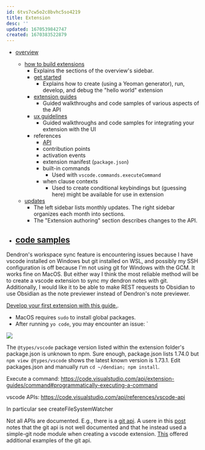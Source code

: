 ```yaml
---
id: 6tvs7cw5o2c8bvhc5so4219
title: Extension
desc: ''
updated: 1670539842747
created: 1670383522879
---
```



- [overview](https://code.visualstudio.com/api)
  - [how to build extensions](https://code.visualstudio.com/api#how-to-build-extensions)
    - Explains the sections of the overview's sidebar.
    - [get started](https://code.visualstudio.com/api/get-started/your-first-extension)
      - Explains how to create (using a Yeoman generator), run, develop, and debug the "hello world" extension
    - [extension guides](https://code.visualstudio.com/api/extension-guides/overview)
      - Guided walkthroughs and code samples of various aspects of the API
    - [ux guidelines](https://code.visualstudio.com/api/ux-guidelines/overview)
      - Guided walkthroughs and code samples for integrating your extension with the UI
    - references
      - [API](https://code.visualstudio.com/api/references/vscode-api)
      - contribution points
      - activation events
      - extension manifest (`package.json`)
      - built-in commands
        - Used with `vscode.commands.executeCommand`
      - when clause contexts
        - Used to create conditional keybindings but (guessing here) might be available for use in extension
  - [updates](https://code.visualstudio.com/updates/v1_74)
    - The left sidebar lists monthly updates. The right sidebar organizes each month into sections.
    - The "Extension authoring" section describes changes to the API.


- [code samples](https://github.com/microsoft/vscode-extension-samples)
  - 

Dendron's workspace sync feature is encountering issues because I have vscode installed on Windows but git installed on WSL, and possibly my SSH configuration is off because I'm not using git for Windows with the GCM. It works fine on MacOS. But either way I think the most reliable method will be to create a vscode extension to sync my dendron notes with git. Additionally, I would like it to be able to make REST requests to Obsidian to use Obsidian as the note previewer instead of Dendron's note previewer.



[Develop your first extension with this guide.](https://code.visualstudio.com/api/get-started/your-first-extension). 

- MacOS requires `sudo` to install global packages. 
- After running `yo code`, you may encounter an issue: `

![](/assets/images/2022-12-07-15-39-53.png)

The `@types/vscode` package version listed within the extension folder's package.json is unknown to npm. Sure enough, package.json lists 1.74.0 but `npm view @types/vscode` shows the latest known version is 1.73.1. Edit packages.json and manually run `cd ~/dendian; npm install`.  

Execute a command:
https://code.visualstudio.com/api/extension-guides/command#programmatically-executing-a-command

vscode APIs:
https://code.visualstudio.com/api/references/vscode-api

In particular see createFileSystemWatcher

Not all APIs are documented. E.g., there is a [git api](https://github.com/microsoft/vscode/tree/main/extensions/git). A usere in this [post](https://stackoverflow.com/questions/59442180/vs-code-git-extension-api) notes that the git api is not well documented and that he instead used a simple-git node module when creating a vscode extension. [This](https://stackoverflow.com/questions/46511595/how-to-access-the-api-for-git-in-visual-studio-code) offered additional examples of the git api.

